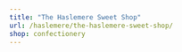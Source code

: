 ```yaml
---
title: "The Haslemere Sweet Shop"
url: /haslemere/the-haslemere-sweet-shop/
shop: confectionery
---
```

